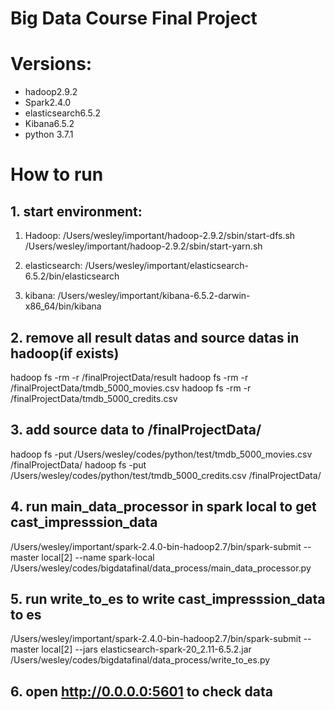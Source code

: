 # Big Data Course Final Project

# Versions:
- hadoop2.9.2
- Spark2.4.0
- elasticsearch6.5.2
- Kibana6.5.2
- python 3.7.1

# How to run 
## 1. start environment:
1) Hadoop:
/Users/wesley/important/hadoop-2.9.2/sbin/start-dfs.sh
/Users/wesley/important/hadoop-2.9.2/sbin/start-yarn.sh
2) elasticsearch:
/Users/wesley/important/elasticsearch-6.5.2/bin/elasticsearch

3) kibana:
/Users/wesley/important/kibana-6.5.2-darwin-x86_64/bin/kibana

## 2. remove all result datas and source datas in hadoop(if exists)

hadoop fs -rm -r /finalProjectData/result
hadoop fs -rm -r /finalProjectData/tmdb_5000_movies.csv
hadoop fs -rm -r /finalProjectData/tmdb_5000_credits.csv

## 3. add source data to /finalProjectData/

hadoop fs -put /Users/wesley/codes/python/test/tmdb_5000_movies.csv /finalProjectData/
hadoop fs -put /Users/wesley/codes/python/test/tmdb_5000_credits.csv /finalProjectData/

## 4. run main_data_processor in spark local to get cast_impresssion_data

/Users/wesley/important/spark-2.4.0-bin-hadoop2.7/bin/spark-submit --master local[2] --name spark-local /Users/wesley/codes/bigdatafinal/data_process/main_data_processor.py

## 5. run write_to_es to write cast_impresssion_data to es

/Users/wesley/important/spark-2.4.0-bin-hadoop2.7/bin/spark-submit --master local[2] --jars elasticsearch-spark-20_2.11-6.5.2.jar /Users/wesley/codes/bigdatafinal/data_process/write_to_es.py

## 6. open http://0.0.0.0:5601 to check data
